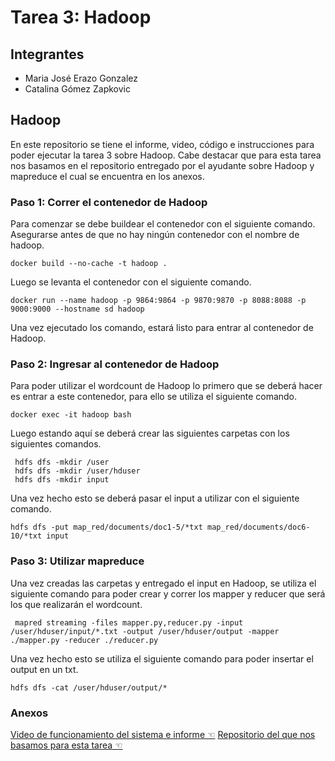 # Tarea 3: Hadoop

## Integrantes
- Maria José Erazo Gonzalez
- Catalina Gómez Zapkovic

## Hadoop

En este repositorio se tiene el informe, video, código e instrucciones para poder ejecutar la tarea 3 sobre Hadoop. Cabe destacar que para esta tarea nos basamos en el repositorio entregado por el ayudante sobre Hadoop y mapreduce el cual se encuentra en los anexos.

### Paso 1: Correr el contenedor de Hadoop

Para comenzar se debe buildear el contenedor con el siguiente comando. Asegurarse antes de que no hay ningún contenedor con el nombre de hadoop.

```
docker build --no-cache -t hadoop .
```
Luego se levanta el contenedor con el siguiente comando.

```
docker run --name hadoop -p 9864:9864 -p 9870:9870 -p 8088:8088 -p 9000:9000 --hostname sd hadoop
```

Una vez ejecutado los comando, estará listo para entrar al contenedor de Hadoop.


### Paso 2: Ingresar al contenedor de Hadoop

Para poder utilizar el wordcount de Hadoop lo primero que se deberá hacer es entrar a este contenedor, para ello se utiliza el siguiente comando.

```
docker exec -it hadoop bash
```
Luego estando aquí se deberá crear las siguientes carpetas con los siguientes comandos.

```
 hdfs dfs -mkdir /user
 hdfs dfs -mkdir /user/hduser
 hdfs dfs -mkdir input
```

Una vez hecho esto se deberá pasar el input a utilizar con el siguiente comando.

```
hdfs dfs -put map_red/documents/doc1-5/*txt map_red/documents/doc6-10/*txt input
```

### Paso 3: Utilizar mapreduce

Una vez creadas las carpetas y entregado el input en Hadoop, se utiliza el siguiente comando para poder crear y correr los mapper y reducer que será los que realizarán el wordcount.

```
 mapred streaming -files mapper.py,reducer.py -input /user/hduser/input/*.txt -output /user/hduser/output -mapper ./mapper.py -reducer ./reducer.py
```
Una vez hecho esto se utiliza el siguiente comando para poder insertar el output en un txt.

```
hdfs dfs -cat /user/hduser/output/*
```


### Anexos

[Video de funcionamiento del sistema e informe ☜](https://drive.google.com/drive/folders/1MjSuWQE1b1nd7w5L9C94pB_cDvNJwdno?usp=sharing)
[Repositorio del que nos basamos para esta tarea ☜](https://github.com/Naikelin/map-reduce-hadoop)
